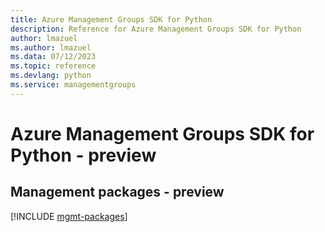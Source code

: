 ```yaml
---
title: Azure Management Groups SDK for Python
description: Reference for Azure Management Groups SDK for Python
author: lmazuel
ms.author: lmazuel
ms.data: 07/12/2023
ms.topic: reference
ms.devlang: python
ms.service: managementgroups
---
```

# Azure Management Groups SDK for Python - preview

## Management packages - preview
[!INCLUDE [mgmt-packages](management-groups-mgmt-index.md)]